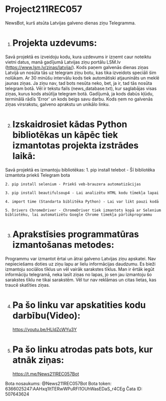# Project211REC057
NewsBot, kurš atsūta Latvijas galveno dienas ziņu Telegramma.

1. # Projekta uzdevums:
Savā projektā es izveidoju kodu, kura uzdevums ir izņemt caur noteiktu vietni datus, manā gadījumā Latvijas ziņu portālu LSM.lv (https://www.lsm.lv/zinas/latvija/). Kods paņem galvenās dienas ziņas Latvijā un nosūta tās uz telegram ziņu botu, kas tika izveidots speciāli šim nolūkam. Ar 30 minūšu intervālu kods tiek automātiski atjaunināts un meklē jaunas ziņas. Ja ziņu nav, tad bots nesūta neko, bet, ja ir, tad tās nosūta telegram botā. Vēl ir tekstu fails (news_database.txt), kur saglabājas visas ziņas, kurus kods atsūtīja telegram botā.
Gadījumā, ja kods dabūs kļūdu, terminālā rādīs 'Error' un kods beigs savu darbu.
Kods ņem no galvenās ziņas virsrakstu, galveno aprakstu un unikālo linku.

2. # Izskaidrosiet kādas Python bibliotēkas un kāpēc tiek izmantotas projekta izstrādes laikā:
Savā projektā es izmantoju bibliotēkas:
    1. pip install telebot - Šī bibliotēka izmantota priekš Telegram bota

    2. pip install selenium - Priekš veb-brauzera automatizācijas

    3. pip install beautifulsoup4 - Lai analizētu HTML kodu tīmekļa lapai

    4. import time (Standarta biblitēka Python) - Lai var likt pauzi kodā
    
    5. Drivers ChromeDriver - ChromeDriver tiek izmantots kopā ar Selenium bibliotēku, lai automatizētu Google Chrome tīmekļa pārlūkprogrammu

3. #  Aprakstīsies programmatūras izmantošanas metodes:
Programmu var izmantot ērtai un ātrai galveno Latvijas ziņu apskatei. Nav nepieciešams doties uz ziņu lapu ar lielu informācijas daudzumu.
Es bieži izmantoju sociālos tīklus un vēl vairāk sarakstes tīklus. Man ir ērtāk iegūt informāciju telegramā, neka lasīt ziņas no lapas, jo sen jau izmantoju šo sarakstes tīklu ne tikai sarakstēm. Vēl tur nav reklāmas un citas lietas, kas traucē skatīties ziņas.

4. # Pa šo linku var apskatities kodu darbību(Video):
    https://youtu.be/HLIdZcWYu3Y

5. # Pa šo linku atrodas pats bots, kur atnāk ziņas:
    https://t.me/News211REC057Bot

Bota nosaukums: @News211REC057Bot
Bota token: 6366025247:AAHxq1ItTERwWPuRFI1OUhWasEDaS_r4CEg
Čata ID: 507643624